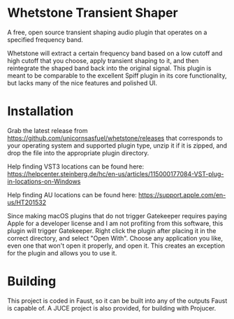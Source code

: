 # Whetstone Transient Shaper
A free, open source transient shaping audio plugin that operates on a specified frequency band.

Whetstone will extract a certain frequency band based on a low cutoff and high cutoff that you choose, apply transient shaping to it, and then reintegrate the shaped band back into the original signal. This plugin is meant to be comparable to the excellent Spiff plugin in its core functionality, but lacks many of the nice features and polished UI.

# Installation
Grab the latest release from https://github.com/unicornsasfuel/whetstone/releases that corresponds to your operating system and supported plugin type, unzip it if it is zipped, and drop the file into the appropriate plugin directory.

Help finding VST3 locations can be found here: https://helpcenter.steinberg.de/hc/en-us/articles/115000177084-VST-plug-in-locations-on-Windows

Help finding AU locations can be found here: https://support.apple.com/en-us/HT201532

Since making macOS plugins that do not trigger Gatekeeper requires paying Apple for a developer license and I am not profiting from this software, this plugin will trigger Gatekeeper. Right click the plugin after placing it in the correct directory, and select "Open With". Choose any application you like, even one that won't open it properly, and open it. This creates an exception for the plugin and allows you to use it.

# Building
This project is coded in Faust, so it can be built into any of the outputs Faust is capable of. A JUCE project is also provided, for building with Projucer.
